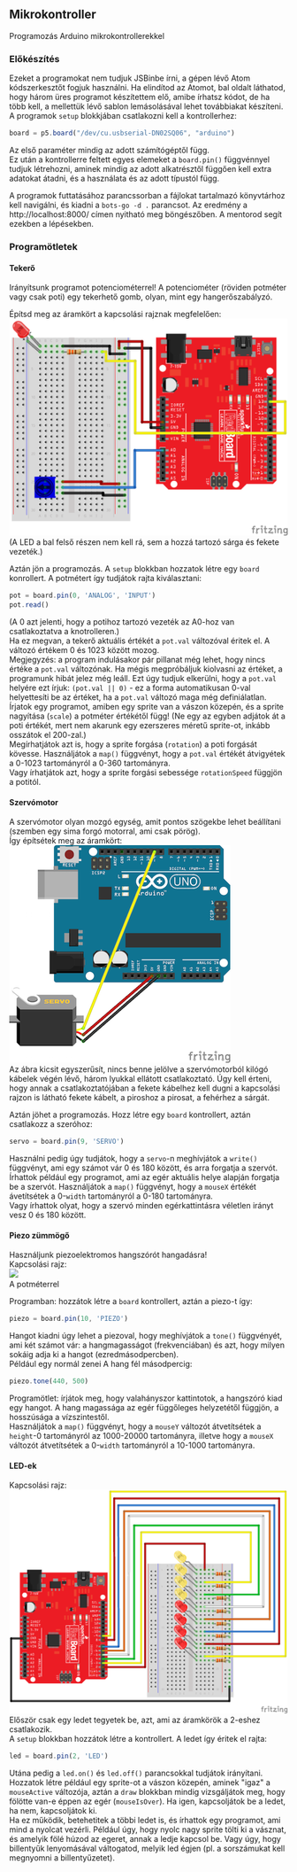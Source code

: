 ## Mikrokontroller

Programozás Arduino mikrokontrollerekkel  


### Előkészítés

Ezeket a programokat nem tudjuk JSBinbe írni, a gépen lévő Atom kódszerkesztőt fogjuk használni. Ha elindítod az Atomot, bal oldalt láthatod, hogy három üres programot készítettem elő, amibe írhatsz kódot, de ha több kell, a mellettük lévő sablon lemásolásával lehet továbbiakat készíteni.  
A programok `setup` blokkjában csatlakozni kell a kontrollerhez:  
```javascript
board = p5.board("/dev/cu.usbserial-DN02SQ06", "arduino")
```
Az első paraméter mindig az adott számítógéptől függ.  
Ez után a kontrollerre feltett egyes elemeket a `board.pin()` függvénnyel tudjuk létrehozni, aminek mindig az adott alkatrésztől függően kell extra adatokat átadni, és a használata és az adott típustól függ.  

A programok futtatásához parancssorban a fájlokat tartalmazó könyvtárhoz kell navigálni, és kiadni a `bots-go -d .` parancsot. Az eredmény a http://localhost:8000/ címen nyitható meg böngészőben. A mentorod segít ezekben a lépésekben.   

### Programötletek

#### Tekerő

Irányítsunk programot potenciométerrel! A potenciométer (röviden potméter vagy csak poti) egy tekerhető gomb, olyan, mint egy hangerőszabályzó.  

Építsd meg az áramkört a kapcsolási rajznak megfelelően:  
![](poti.png)  
(A LED a bal felső részen nem kell rá, sem a hozzá tartozó sárga és fekete vezeték.)  

Aztán jön a programozás. A `setup` blokkban hozzatok létre egy `board` konrollert. A potmétert így tudjátok rajta kiválasztani:  
```javascript
pot = board.pin(0, 'ANALOG', 'INPUT')
pot.read()
```
(A 0 azt jelenti, hogy a potihoz tartozó vezeték az A0-hoz van csatlakoztatva a knotrolleren.)  
Ha ez megvan, a tekerő aktuális értékét a `pot.val` változóval éritek el. A változó értékem 0 és 1023 között mozog.  
Megjegyzés: a program indulásakor pár pillanat még lehet, hogy nincs értéke a `pot.val` változónak. Ha mégis megpróbáljuk kiolvasni az értéket, a programunk hibát jelez még leáll. Ezt úgy tudjuk elkerülni, hogy a `pot.val` helyére ezt írjuk: `(pot.val || 0)` - ez a forma automatikusan 0-val helyettesíti be az értéket, ha a `pot.val` változó maga még definiálatlan.  
Írjatok egy programot, amiben egy sprite van a vászon közepén, és a sprite nagyítása (`scale`) a potméter értékétől függ! (Ne egy az egyben adjátok át a poti értékét, mert nem akarunk egy ezerszeres méretű sprite-ot, inkább osszátok el 200-zal.)  
Megírhatjátok azt is, hogy a sprite forgása (`rotation`) a poti forgását kövesse. Használjátok a `map()` függvényt, hogy a `pot.val` értékét átvigyétek a 0-1023 tartományról a 0-360 tartományra.  
Vagy írhatjátok azt, hogy a sprite forgási sebessége `rotationSpeed` függjön a potitól.  


#### Szervómotor

A szervómotor olyan mozgó egység, amit pontos szögekbe lehet beállítani (szemben egy sima forgó motorral, ami csak pörög).  
Így építsétek meg az áramkört:  
![](servo.png)  
Az ábra kicsit egyszerűsít, nincs benne jelölve a szervómotorból kilógó kábelek végén lévő, három lyukkal ellátott csatlakoztató. Úgy kell érteni, hogy annak a csatlakoztatójában a fekete kábelhez kell dugni a kapcsolási rajzon is látható fekete kábelt, a piroshoz a pirosat, a fehérhez a sárgát.  

Aztán jöhet a programozás. Hozz létre egy `board` kontrollert, aztán csatlakozz a szeróhoz:  
```javascript
servo = board.pin(9, 'SERVO')
```
Használni pedig úgy tudjátok, hogy a `servo`-n meghívjátok a `write()` függvényt, ami egy számot vár 0 és 180 között, és arra forgatja a szervót.  
Írhattok például egy programot, ami az egér aktuális helye alapján forgatja be a szervót. Használjátok a `map()` függvényt, hogy a `mouseX` értékét ávetítsétek a 0-`width` tartományról a 0-180 tartományra.  
Vagy írhattok olyat, hogy a szervó minden egérkattintásra véletlen irányt vesz 0 és 180 között.  



#### Piezo zümmögő

Használjunk piezoelektromos hangszórót hangadásra!  
Kapcsolási rajz:  
![](piezo.png)  
A potméterrel

Programban: hozzátok létre a `board` kontrollert, aztán a piezo-t így:
```javascript
piezo = board.pin(10, 'PIEZO')
```  
Hangot kiadni úgy lehet a piezoval, hogy meghívjátok a `tone()` függvényét, ami két számot vár: a hangmagasságot (frekvenciában) és azt, hogy milyen sokáig adja ki a hangot (ezredmásodpercben).  
Például egy normál zenei A hang fél másodpercig:  
```javascript
piezo.tone(440, 500)
``` 

Programötlet: írjátok meg, hogy valahányszor kattintotok, a hangszóró kiad egy hangot. A hang magassága az egér függőleges helyzetétől függjön, a hosszúsága a vízszintestől.  
Használjátok a `map()` függvényt, hogy a `mouseY` változót átvetítsétek a `height`-0 tartományról az 1000-20000 tartományra, illetve hogy a `mouseX` változót átvetítsétek a 0-`width` tartományról a 10-1000 tartományra.  


#### LED-ek

Kapcsolási rajz:  
![](leds.png)  
Először csak egy ledet tegyetek be, azt, ami az áramkörök a 2-eshez csatlakozik.  
A `setup` blokkban hozzátok létre a kontrollert. A ledet így éritek el rajta:  
```javascript
led = board.pin(2, 'LED')
```
Utána pedig a `led.on()` és `led.off()` parancsokkal tudjátok irányítani.  
Hozzatok létre például egy sprite-ot a vászon közepén, aminek "igaz" a `mouseActive` változója, aztán a `draw` blokkban mindig vizsgáljátok meg, hogy fölötte van-e éppen az egér (`mouseIsOver`). Ha igen, kapcsoljátok be a ledet, ha nem, kapcsoljátok ki.  
Ha ez működik, betehetitek a többi ledet is, és írhattok egy programot, ami mind a nyolcat vezérli. Például úgy, hogy nyolc nagy sprite tölti ki a vásznat, és amelyik fölé húzod az egeret, annak a ledje kapcsol be. Vagy úgy, hogy billentyűk lenyomásával váltogatod, melyik led égjen (pl. a sorszámukat kell megnyomni a billentyűzetet).  

